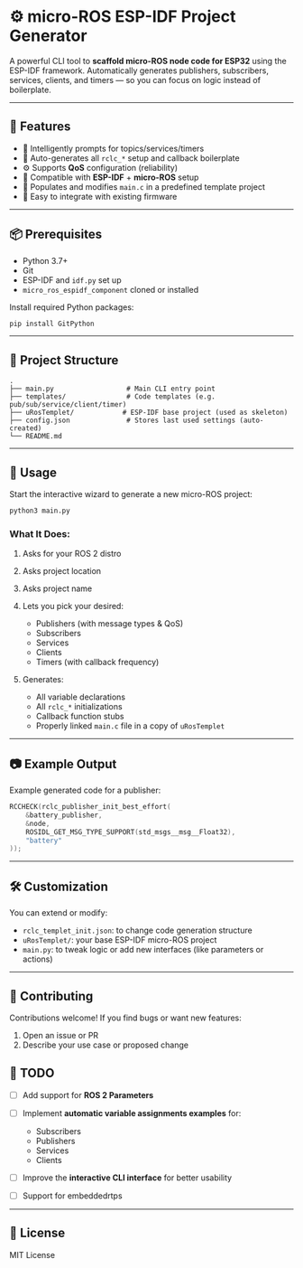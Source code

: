 
# ⚙️ micro-ROS ESP-IDF Project Generator

A powerful CLI tool to **scaffold micro-ROS node code for ESP32** using the ESP-IDF framework. Automatically generates publishers, subscribers, services, clients, and timers — so you can focus on logic instead of boilerplate.

---

## 🚀 Features

* 🧠 Intelligently prompts for topics/services/timers
* 🔄 Auto-generates all `rclc_*` setup and callback boilerplate
* ⚙️ Supports **QoS** configuration (reliability)
* 🧩 Compatible with **ESP-IDF** + **micro-ROS** setup
* 📁 Populates and modifies `main.c` in a predefined template project
* 🧪 Easy to integrate with existing firmware

---

## 📦 Prerequisites

* Python 3.7+
* Git
* ESP-IDF and `idf.py` set up
* `micro_ros_espidf_component` cloned or installed

Install required Python packages:

```bash
pip install GitPython
```

---

## 📁 Project Structure

```
.
├── main.py                  # Main CLI entry point
├── templates/               # Code templates (e.g. pub/sub/service/client/timer)
├── uRosTemplet/            # ESP-IDF base project (used as skeleton)
├── config.json              # Stores last used settings (auto-created)
└── README.md
```

---

## 🧰 Usage

Start the interactive wizard to generate a new micro-ROS project:

```bash
python3 main.py
```

### What It Does:

1. Asks for your ROS 2 distro
2. Asks project location
3. Asks project name
4. Lets you pick your desired:

   * Publishers (with message types & QoS)
   * Subscribers
   * Services
   * Clients
   * Timers (with callback frequency)
5. Generates:

   * All variable declarations
   * All `rclc_*` initializations
   * Callback function stubs
   * Properly linked `main.c` file in a copy of `uRosTemplet`

---

## 📷 Example Output

Example generated code for a publisher:

```c
RCCHECK(rclc_publisher_init_best_effort(
    &battery_publisher,
    &node,
    ROSIDL_GET_MSG_TYPE_SUPPORT(std_msgs__msg__Float32),
    "battery"
));

```

---

## 🛠️ Customization

You can extend or modify:

* `rclc_templet_init.json`: to change code generation structure
* `uRosTemplet/`: your base ESP-IDF micro-ROS project
* `main.py`: to tweak logic or add new interfaces (like parameters or actions)

---

## 🤝 Contributing

Contributions welcome! If you find bugs or want new features:

1. Open an issue or PR
2. Describe your use case or proposed change

## 🧪 TODO

* [ ] Add support for **ROS 2 Parameters**
* [ ] Implement **automatic variable assignments examples** for:

  * Subscribers
  * Publishers
  * Services
  * Clients
* [ ] Improve the **interactive CLI interface** for better usability
* [ ] Support for embeddedrtps


---

## 📝 License

MIT License
